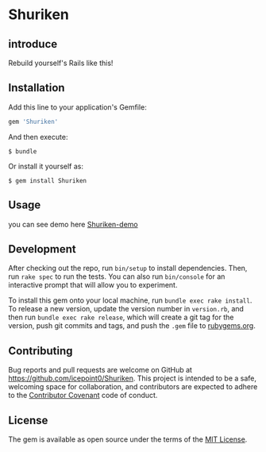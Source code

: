 # Shuriken

## introduce

Rebuild yourself's Rails like this! 


## Installation

Add this line to your application's Gemfile:

```ruby
gem 'Shuriken'
```

And then execute:

    $ bundle

Or install it yourself as:

    $ gem install Shuriken

## Usage

you can see demo here [Shuriken-demo](https://github.com/icepoint0/shuriken-demo)

## Development

After checking out the repo, run `bin/setup` to install dependencies. Then, run `rake spec` to run the tests. You can also run `bin/console` for an interactive prompt that will allow you to experiment.

To install this gem onto your local machine, run `bundle exec rake install`. To release a new version, update the version number in `version.rb`, and then run `bundle exec rake release`, which will create a git tag for the version, push git commits and tags, and push the `.gem` file to [rubygems.org](https://rubygems.org).

## Contributing

Bug reports and pull requests are welcome on GitHub at https://github.com/icepoint0/Shuriken. This project is intended to be a safe, welcoming space for collaboration, and contributors are expected to adhere to the [Contributor Covenant](http://contributor-covenant.org) code of conduct.


## License

The gem is available as open source under the terms of the [MIT License](http://opensource.org/licenses/MIT).

